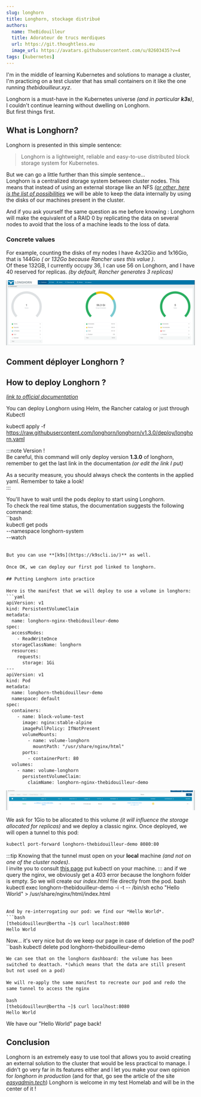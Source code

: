 ```yaml
---
slug: longhorn 
title: Longhorn, stockage distribué
authors:
  name: TheBidouilleur
  title: Adorateur de trucs merdiques
  url: https://git.thoughtless.eu
  image_url: https://avatars.githubusercontent.com/u/82603435?v=4
tags: [kubernetes]
---
```


I'm in the middle of learning Kubernetes and solutions to manage a cluster, I'm practicing on a test cluster that has small containers on it like the one running *thebidouilleur.xyz*.    
    
Longhorn is a must-have in the Kubernetes universe *(and in particular **k3s**)*, I couldn't continue learning without dwelling on Longhorn.    
But first things first.    

## What is Longhorn?     
Longhorn is presented in this simple sentence:    
> Longhorn is a lightweight, reliable and easy-to-use distributed block storage system for Kubernetes.    
    
But we can go a little further than this simple sentence...    
Longhorn is a centralized storage system between cluster nodes. This means that instead of using an external storage like an NFS *([or other, here is the list of possibilities](https://kubernetes.io/docs/concepts/storage/storage-classes/)* we will be able to keep the data internally by using the disks of our machines present in the cluster. 
    
And if you ask yourself the same question as me before knowing : Longhorn will make the equivalent of a RAID 0 by replicating the data on several nodes to avoid that the loss of a machine leads to the loss of data.    
    
### Concrete values    
For example, counting the disks of my nodes I have 4x32Gio and 1x16Gio, that is 144Gio *( or 132Go because Rancher uses this value )*.    
Of these 132GB, I currently occupy 36, I can use 56 on Longhorn, and I have 40 reserved for replicas. *(by default, Rancher generates 3 replicas)*    
    
![Dashboard longhorn](./dashboard_longhorn.png)  

## Comment déployer Longhorn ?

## How to deploy Longhorn ?
    
[*link to official documentation*](https://longhorn.io/docs/1.3.0/deploy/install/)    
    
You can deploy Longhorn using Helm, the Rancher catalog or just through Kubectl    
    
  kubectl apply -f https://raw.githubusercontent.com/longhorn/longhorn/v1.3.0/deploy/longhorn.yaml    
    
:::note Version !    
Be careful, this command will only deploy version **1.3.0** of longhorn, remember to get the last link in the documentation *(or edit the link I put)*    
    
As a security measure, you should always check the contents in the applied yaml. Remember to take a look!    
:::    
    
You'll have to wait until the pods deploy to start using Longhorn.    
To check the real time status, the documentation suggests the following command:    
``bash    
kubectl get pods \
--namespace longhorn-system \
--watch
```

But you can use **[k9s](https://k9scli.io/)** as well.

Once OK, we can deploy our first pod linked to longhorn. 

## Putting Longhorn into practice

Here is the manifest that we will deploy to use a volume in longhorn:
```yaml
apiVersion: v1
kind: PersistentVolumeClaim
metadata:
  name: longhorn-nginx-thebidouilleur-demo
spec:
  accessModes:
    - ReadWriteOnce
  storageClassName: longhorn
  resources:
    requests:
      storage: 1Gi
---
apiVersion: v1
kind: Pod
metadata:
  name: longhorn-thebidouilleur-demo
  namespace: default
spec:
  containers:
    - name: block-volume-test
      image: nginx:stable-alpine
      imagePullPolicy: IfNotPresent
      volumeMounts:
        - name: volume-longhorn
          mountPath: "/usr/share/nginx/html"
      ports:
        - containerPort: 80
  volumes:
    - name: volume-longhorn
      persistentVolumeClaim:
        claimName: longhorn-nginx-thebidouilleur-demo 
```

![](./volume_ok.png)

We ask for 1Gio to be allocated to this volume *(it will influence the storage allocated for replicas)* and we deploy a classic nginx.
Once deployed, we will open a tunnel to this pod:
```bash
kubectl port-forward longhorn-thebidouilleur-demo 8080:80
```
:::tip
 Knowing that the tunnel must open on your **local** machine *(and not on one of the cluster nodes)*.                     
 I invite you to consult [this page](https://google.com) put kubectl on your machine.
:::
and if we query the nginx, we obviously get a 403 error because the longhorn folder is empty. 
So we will create our *index.html* file directly from the pod. 
bash
kubectl exec longhorn-thebidouilleur-demo -i -t -- /bin/sh
echo "Hello World" > /usr/share/nginx/html/index.html
```

And by re-interrogating our pod: we find our *Hello World*.
```bash
[thebidouilleur@bertha ~]$ curl localhost:8080
Hello World
```

Now... it's very nice but do we keep our page in case of deletion of the pod? 
``bash
kubectl delete pod longhorn-thebidouilleur-demo
```
We can see that on the longhorn dashboard: the volume has been switched to deattach. *(which means that the data are still present but not used on a pod)

We will re-apply the same manifest to recreate our pod and redo the same tunnel to access the nginx

bash
[thebidouilleur@bertha ~]$ curl localhost:8080
Hello World
```

We have our "Hello World" page back! 

## Conclusion
Longhorn is an extremely easy to use tool that allows you to avoid creating an external solution to the cluster that would be less practical to manage. I didn't go very far in its features either and I let you make your own opinion for *longhorn in production* (and for that, go see the article of the site [*easyadmin.tech*](https://easyadmin.tech/longhorn-solution-volumes-kubernetes-production)) 
Longhorn is welcome in my test Homelab and will be in the center of it ! 
